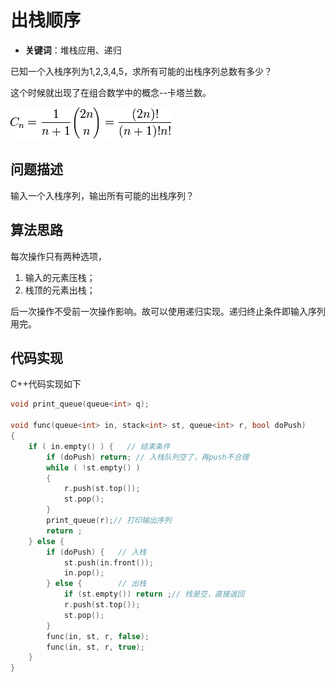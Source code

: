 # 出栈顺序

- **关键词**：堆栈应用、递归

已知一个入栈序列为1,2,3,4,5，求所有可能的出栈序列总数有多少？

这个时候就出现了在组合数学中的概念--卡塔兰数。

![卡塔兰数](images/catalan_number.png)

## 问题描述

输入一个入栈序列，输出所有可能的出栈序列？

## 算法思路

每次操作只有两种选项，

1. 输入的元素压栈；
2. 栈顶的元素出栈；

后一次操作不受前一次操作影响。故可以使用递归实现。递归终止条件即输入序列用完。

## 代码实现

C++代码实现如下

```c++
void print_queue(queue<int> q);

void func(queue<int> in, stack<int> st, queue<int> r, bool doPush)
{
    if ( in.empty() ) {   // 结束条件
        if (doPush) return; // 入栈队列空了，再push不合理
        while ( !st.empty() )
        {
            r.push(st.top());
            st.pop();
        }
        print_queue(r);// 打印输出序列
        return ;
    } else {
        if (doPush) {   // 入栈
            st.push(in.front());
            in.pop();
        } else {        // 出栈 
            if (st.empty()) return ;// 栈是空，直接返回
            r.push(st.top());
            st.pop();
        }
        func(in, st, r, false);
        func(in, st, r, true);
    }
}
```